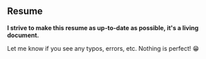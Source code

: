 ## Resume
**I strive to make this resume as up-to-date as possible, it's a living document.**<br>

Let me know if you see any typos, errors, etc. Nothing is perfect! 😁